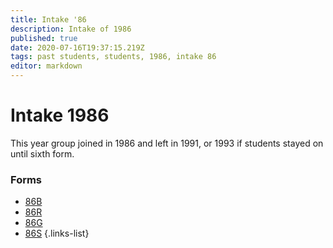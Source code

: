 ```yaml
---
title: Intake '86
description: Intake of 1986
published: true
date: 2020-07-16T19:37:15.219Z
tags: past students, students, 1986, intake 86
editor: markdown
---
```


# Intake 1986
This year group joined in 1986 and left in 1991, or 1993 if students stayed on until sixth form.

### Forms
- [86B](/students/past/intake-86/b)
- [86R](/students/past/intake-86/r)
- [86G](/students/past/intake-86/g)
- [86S](/students/past/intake-86/s)
{.links-list}

